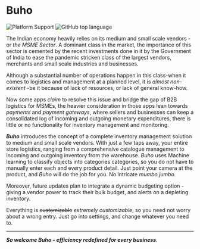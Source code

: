 # Buho

![Platform Support](https://img.shields.io/badge/platform-android-green)
![GitHub top language](https://img.shields.io/github/languages/top/MeetPatel41011/smart_shop)


The Indian economy heavily relies on its medium and small scale vendors -or *the MSME Sector*. A dominant class in the market, the importance of this sector is cemented by the recent investments done in it by the Government of India to ease the pandemic stricken class of the largest vendors, merchants and small scale industries and businesses. 

Although a substantial number of operations happen in this class-when it comes to logistics and management at a planned level, it is *almost non-existent* -be it because of lack of resources, or lack of general know-how.

Now some apps *claim* to resolve this issue and bridge the gap of B2B logistics for MSMEs, the heavier consideration in those apps lean towards *payments* and *payment gateways*, where sellers and businesses can keep a consolidated log of incoming and outgoing monetary expenditures, there is little or no functionality for inventory management and monitoring.

***Buho*** introduces the concept of a complete inventory management solution to medium and small scale vendors. With just a few taps away, your entire store logistics, ranging from a comprehensive catalogue management to incoming and outgoing inventory from the warehouse. 
*Buho* uses Machine learning to classify objects into categories categories, so you do not have to manually enter each and every product detail. Just point your camera at the product, and *Buho* will do the job for you. No intricate *mumbo jumbo*.

Moreover, future updates plan to integrate a dynamic budgeting option -giving a vendor power to track their bulk budget, and alerts on a depleting inventory.

Everything is ~~customizable~~ *extremely customizable*, so you need not worry about a wrong entry. Just go into settings, and change whatever you need to. 
***
***So welcome Buho - efficiency redefined for every business.***
